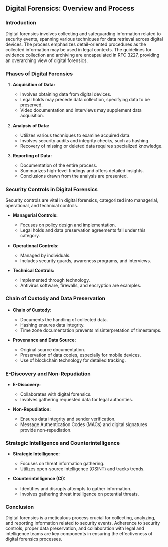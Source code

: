 ## Digital Forensics: Overview and Process

### Introduction

Digital forensics involves collecting and safeguarding information related to security events, spanning various techniques for data retrieval across digital devices. The process emphasizes detail-oriented procedures as the collected information may be used in legal contexts. The guidelines for evidence collection and archiving are encapsulated in RFC 3227, providing an overarching view of digital forensics.

### Phases of Digital Forensics

1. **Acquisition of Data:**
   - Involves obtaining data from digital devices.
   - Legal holds may precede data collection, specifying data to be preserved.
   - Video documentation and interviews may supplement data acquisition.

2. **Analysis of Data:**
   - Utilizes various techniques to examine acquired data.
   - Involves security audits and integrity checks, such as hashing.
   - Recovery of missing or deleted data requires specialized knowledge.

3. **Reporting of Data:**
   - Documentation of the entire process.
   - Summarizes high-level findings and offers detailed insights.
   - Conclusions drawn from the analysis are presented.

### Security Controls in Digital Forensics

Security controls are vital in digital forensics, categorized into managerial, operational, and technical controls.

- **Managerial Controls:**
  - Focuses on policy design and implementation.
  - Legal holds and data preservation agreements fall under this category.

- **Operational Controls:**
  - Managed by individuals.
  - Includes security guards, awareness programs, and interviews.

- **Technical Controls:**
  - Implemented through technology.
  - Antivirus software, firewalls, and encryption are examples.

### Chain of Custody and Data Preservation

- **Chain of Custody:**
  - Documents the handling of collected data.
  - Hashing ensures data integrity.
  - Time zone documentation prevents misinterpretation of timestamps.

- **Provenance and Data Source:**
  - Original source documentation.
  - Preservation of data copies, especially for mobile devices.
  - Use of blockchain technology for detailed tracking.

### E-Discovery and Non-Repudiation

- **E-Discovery:**
  - Collaborates with digital forensics.
  - Involves gathering requested data for legal authorities.

- **Non-Repudiation:**
  - Ensures data integrity and sender verification.
  - Message Authentication Codes (MACs) and digital signatures provide non-repudiation.

### Strategic Intelligence and Counterintelligence

- **Strategic Intelligence:**
  - Focuses on threat information gathering.
  - Utilizes open-source intelligence (OSINT) and tracks trends.

- **Counterintelligence (CI):**
  - Identifies and disrupts attempts to gather information.
  - Involves gathering threat intelligence on potential threats.

### Conclusion

Digital forensics is a meticulous process crucial for collecting, analyzing, and reporting information related to security events. Adherence to security controls, proper data preservation, and collaboration with legal and intelligence teams are key components in ensuring the effectiveness of digital forensics processes.
